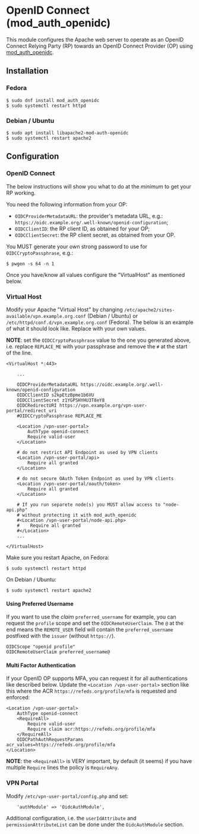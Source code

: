 # OpenID Connect (mod_auth_openidc)

This module configures the Apache web server to operate as an OpenID Connect 
Relying Party (RP) towards an OpenID Connect Provider (OP) using 
[mod_auth_openidc](https://github.com/zmartzone/mod_auth_openidc).

## Installation

### Fedora

```
$ sudo dnf install mod_auth_openidc
$ sudo systemctl restart httpd
```

### Debian / Ubuntu

```
$ sudo apt install libapache2-mod-auth-openidc
$ sudo systemctl restart apache2
```

## Configuration

### OpenID Connect

The below instructions will show you what to do at the _minimum_ to get your
RP working.

You need the following information from your OP:

* `OIDCProviderMetadataURL`: the provider's metadata URL, e.g.: 
  `https://oidc.example.org/.well-known/openid-configuration`;
* `OIDCClientID`: the RP client ID, as obtained for your OP;
* `OIDCClientSecret`: the RP client secret, as obtained from your OP.

You MUST generate your own strong password to use for `OIDCCryptoPassphrase`,
e.g.:

```
$ pwgen -s 64 -n 1
```

Once you have/know all values configure the "VirtualHost" as mentioned below.

### Virtual Host

Modify your Apache "Virtual Host" by changing 
`/etc/apache2/sites-available/vpn.example.org.conf` (Debian / Ubuntu) or 
`/etc/httpd/conf.d/vpn.example.org.conf` (Fedora). The below is an example of
what it should look like. Replace with your own values. 

**NOTE**: set the `OIDCCryptoPassphrase` value to the one you generated
above, i.e. replace `REPLACE_ME` with your passphrase and remove the `#` at the
start of the line.

```
<VirtualHost *:443>

    ...

    OIDCProviderMetadataURL https://oidc.example.org/.well-known/openid-configuration
    OIDCClientID s2kpEtzBpme1b6VU
    OIDCClientSecret z1YGPSHYHU3T8eY8
    OIDCRedirectURI https://vpn.example.org/vpn-user-portal/redirect_uri
    #OIDCCryptoPassphrase REPLACE_ME

    <Location /vpn-user-portal>
        AuthType openid-connect
        Require valid-user
    </Location>

    # do not restrict API Endpoint as used by VPN clients
    <Location /vpn-user-portal/api>
        Require all granted
    </Location>

    # do not secure OAuth Token Endpoint as used by VPN clients
    <Location /vpn-user-portal/oauth/token>
        Require all granted
    </Location> 

    # If you run separete node(s) you MUST allow access to "node-api.php" 
    # without protecting it with mod_auth_openidc
    #<Location /vpn-user-portal/node-api.php>
    #    Require all granted
    #</Location>
    ...

</VirtualHost>
```

Make sure you restart Apache, on Fedora:

```
$ sudo systemctl restart httpd
```

On Debian / Ubuntu:

```
$ sudo systemctl restart apache2
```

#### Using Preferred Username

If you want to use the _claim_ `preferred_username` for example, you can 
request the `profile` scope and set the `OIDCRemoteUserClaim`. The `@` at the 
end means the `REMOTE_USER` field will contain the `preferred_username` 
postfixed with the `issuer` (without `https://`).

```
OIDCScope "openid profile"
OIDCRemoteUserClaim preferred_username@
```

#### Multi Factor Authentication

If your OpenID OP supports MFA, you can request it for all authentications 
like described below. Update the `<Location /vpn-user-portal>` section like 
this where the ACR `https://refeds.org/profile/mfa` is requested and enforced:

```
<Location /vpn-user-portal>
    AuthType openid-connect
    <RequireAll>
        Require valid-user
        Require claim acr:https://refeds.org/profile/mfa
    </RequireAll>
    OIDCPathAuthRequestParams acr_values=https://refeds.org/profile/mfa
</Location>
```

**NOTE**: the `<RequireAll>` is VERY important, by default (it seems) if you 
have multiple `Require` lines the policy is `RequireAny`.

### VPN Portal

Modify `/etc/vpn-user-portal/config.php` and set:

```
    'authModule' => 'OidcAuthModule',
```

Additional configuration, i.e. the `userIdAttribute` and 
`permissionAttributeList` can be done under the `OidcAuthModule` section.
